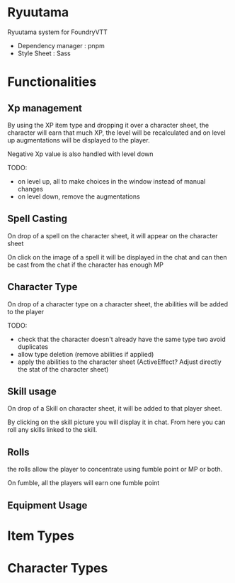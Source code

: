 # Ryuutama

Ryuutama system for FoundryVTT

- Dependency manager : pnpm
- Style Sheet : Sass

# Functionalities

## Xp management

By using the XP item type and dropping it over a character sheet, the character will earn that much XP, the level will be recalculated and on level up augmentations will be displayed to the player.

Negative Xp value is also handled with level down

TODO:

- on level up, all to make choices in the window instead of manual changes
- on level down, remove the augmentations

## Spell Casting

On drop of a spell on the character sheet, it will appear on the character sheet

On click on the image of a spell it will be displayed in the chat and can then be cast from the chat if the character has enough MP

## Character Type

On drop of a character type on a character sheet, the abilities will be added to the player

TODO:

- check that the character doesn't already have the same type two avoid duplicates
- allow type deletion (remove abilities if applied)
- apply the abilities to the character sheet (ActiveEffect? Adjust directly the stat of the character sheet)

## Skill usage

On drop of a Skill on character sheet, it will be added to that player sheet.

By clicking on the skill picture you will display it in chat. From here you can roll any skills linked to the skill.

## Rolls

the rolls allow the player to concentrate using fumble point or MP or both.

On fumble, all the players will earn one fumble point

## Equipment Usage

# Item Types

# Character Types
